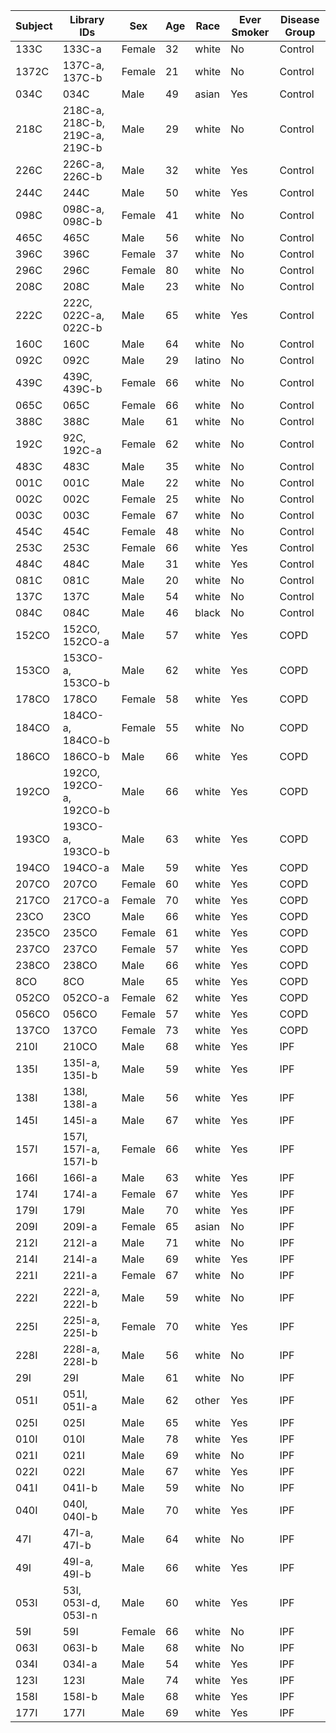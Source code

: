 | Subject | Library IDs                           | Sex    | Age | Race  | Ever Smoker | Disease Group |
|---------|---------------------------------------|--------|-----|-------|-------------|---------------|
| 133C    | 133C-a                                | Female | 32  | white | No          | Control       |
| 1372C   | 137C-a, 137C-b                        | Female | 21  | white | No          | Control       |
| 034C    | 034C                                  | Male   | 49  | asian | Yes         | Control       |
| 218C    | 218C-a, 218C-b, 219C-a, 219C-b        | Male   | 29  | white | No          | Control       |
| 226C    | 226C-a, 226C-b                        | Male   | 32  | white | Yes         | Control       |
| 244C    | 244C                                  | Male   | 50  | white | Yes         | Control       |
| 098C    | 098C-a, 098C-b                        | Female | 41  | white | No          | Control       |
| 465C    | 465C                                  | Male   | 56  | white | No          | Control       |
| 396C    | 396C                                  | Female | 37  | white | No          | Control       |
| 296C    | 296C                                  | Female | 80  | white | No          | Control       |
| 208C    | 208C                                  | Male   | 23  | white | No          | Control       |
| 222C    | 222C, 022C-a, 022C-b                  | Male   | 65  | white | Yes         | Control       |
| 160C    | 160C                                  | Male   | 64  | white | No          | Control       |
| 092C    | 092C                                  | Male   | 29  | latino| No          | Control       |
| 439C    | 439C, 439C-b                          | Female | 66  | white | No          | Control       |
| 065C    | 065C                                  | Female | 66  | white | No          | Control       |
| 388C    | 388C                                  | Male   | 61  | white | No          | Control       |
| 192C    | 92C, 192C-a                           | Female | 62  | white | No          | Control       |
| 483C    | 483C                                  | Male   | 35  | white | No          | Control       |
| 001C    | 001C                                  | Male   | 22  | white | No          | Control       |
| 002C    | 002C                                  | Female | 25  | white | No          | Control       |
| 003C    | 003C                                  | Female | 67  | white | No          | Control       |
| 454C    | 454C                                  | Female | 48  | white | No          | Control       |
| 253C    | 253C                                  | Female | 66  | white | Yes         | Control       |
| 484C    | 484C                                  | Male   | 31  | white | Yes         | Control       |
| 081C    | 081C                                  | Male   | 20  | white | No          | Control       |
| 137C    | 137C                                  | Male   | 54  | white | No          | Control       |
| 084C    | 084C                                  | Male   | 46  | black | No          | Control       |
| 152CO   | 152CO, 152CO-a                        | Male   | 57  | white | Yes         | COPD          |
| 153CO   | 153CO-a, 153CO-b                      | Male   | 62  | white | Yes         | COPD          |
| 178CO   | 178CO                                 | Female | 58  | white | Yes         | COPD          |
| 184CO   | 184CO-a, 184CO-b                      | Female | 55  | white | No          | COPD          |
| 186CO   | 186CO-b                               | Male   | 66  | white | Yes         | COPD          |
| 192CO   | 192CO, 192CO-a, 192CO-b               | Male   | 66  | white | Yes         | COPD          |
| 193CO   | 193CO-a, 193CO-b                      | Male   | 63  | white | Yes         | COPD          |
| 194CO   | 194CO-a                               | Male   | 59  | white | Yes         | COPD          |
| 207CO   | 207CO                                 | Female | 60  | white | Yes         | COPD          |
| 217CO   | 217CO-a                               | Female | 70  | white | Yes         | COPD          |
| 23CO    | 23CO                                  | Male   | 66  | white | Yes         | COPD          |
| 235CO   | 235CO                                 | Female | 61  | white | Yes         | COPD          |
| 237CO   | 237CO                                 | Female | 57  | white | Yes         | COPD          |
| 238CO   | 238CO                                 | Male   | 66  | white | Yes         | COPD          |
| 8CO     | 8CO                                   | Male   | 65  | white | Yes         | COPD          |
| 052CO   | 052CO-a                               | Female | 62  | white | Yes         | COPD          |
| 056CO   | 056CO                                 | Female | 57  | white | Yes         | COPD          |
| 137CO   | 137CO                                 | Female | 73  | white | Yes         | COPD          |
| 210I    | 210CO                                 | Male   | 68  | white | Yes         | IPF           |
| 135I    | 135I-a, 135I-b                        | Male   | 59  | white | Yes         | IPF           |
| 138I    | 138I, 138I-a                          | Male   | 56  | white | Yes         | IPF           |
| 145I    | 145I-a                                | Male   | 67  | white | Yes         | IPF           |
| 157I    | 157I, 157I-a, 157I-b                  | Female | 66  | white | Yes         | IPF           |
| 166I    | 166I-a                                | Male   | 63  | white | Yes         | IPF           |
| 174I    | 174I-a                                | Female | 67  | white | Yes         | IPF           |
| 179I    | 179I                                  | Male   | 70  | white | Yes         | IPF           |
| 209I    | 209I-a                                | Female | 65  | asian | No          | IPF           |
| 212I    | 212I-a                                | Male   | 71  | white | No          | IPF           |
| 214I    | 214I-a                                | Male   | 69  | white | Yes         | IPF           |
| 221I    | 221I-a                                | Female | 67  | white | No          | IPF           |
| 222I    | 222I-a, 222I-b                        | Male   | 59  | white | No          | IPF           |
| 225I    | 225I-a, 225I-b                        | Female | 70  | white | Yes         | IPF           |
| 228I    | 228I-a, 228I-b                        | Male   | 56  | white | No          | IPF           |
| 29I     | 29I                                   | Male   | 61  | white | No          | IPF           |
| 051I    | 051I, 051I-a                          | Male   | 62  | other | Yes         | IPF           |
| 025I    | 025I                                  | Male   | 65  | white | Yes         | IPF           |
| 010I    | 010I                                  | Male   | 78  | white | Yes         | IPF           |
| 021I    | 021I                                  | Male   | 69  | white | No          | IPF           |
| 022I    | 022I                                  | Male   | 67  | white | Yes         | IPF           |
| 041I    | 041I-b                                | Male   | 59  | white | No          | IPF           |
| 040I    | 040I, 040I-b                          | Male   | 70  | white | Yes         | IPF           |
| 47I     | 47I-a, 47I-b                          | Male   | 64  | white | No          | IPF           |
| 49I     | 49I-a, 49I-b                          | Male   | 66  | white | Yes         | IPF           |
| 053I    | 53I, 053I-d, 053I-n                   | Male   | 60  | white | Yes         | IPF           |
| 59I     | 59I                                   | Female | 66  | white | No          | IPF           |
| 063I    | 063I-b                                | Male   | 68  | white | No          | IPF           |
| 034I    | 034I-a                                | Male   | 54  | white | Yes         | IPF           |
| 123I    | 123I                                  | Male   | 74  | white | Yes         | IPF           |
| 158I    | 158I-b                                | Male   | 68  | white | Yes         | IPF           |
| 177I    | 177I                                  | Male   | 69  | white | Yes         | IPF           |
